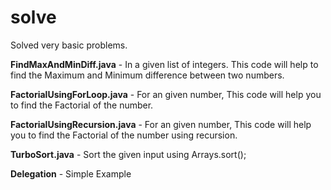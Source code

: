 # solve
Solved very basic problems.
  
  **FindMaxAndMinDiff.java** - In a given list of integers. This code will help to find the Maximum and Minimum difference between two numbers.
  
  **FactorialUsingForLoop.java** - For an given number, This code will help you to find the Factorial of the number.
  
  **FactorialUsingRecursion.java** - For an given number, This code will help you to find the Factorial of the number using recursion.
  
  **TurboSort.java** - Sort the given input using Arrays.sort();
  
  **Delegation** - Simple Example